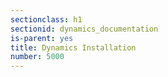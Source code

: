 ```yaml
---
sectionclass: h1
sectionid: dynamics_documentation
is-parent: yes
title: Dynamics Installation
number: 5000
---
```

